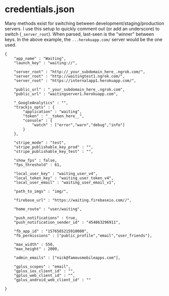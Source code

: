 # credentials.json

Many methods exist for switching between development/staging/production servers. I use this setup to quickly comment out (or add an underscore) to switch (`_server_root`). When parsed, last-seen is the "winner" between keys. In the above example, the `...herokuapp.com/` server would be the one used.

    {
        "app_name" : "Waiting",
        "launch_key" : "waiting://",
    
        "server_root" : "http://_your_subdomain_here_.ngrok.com/",
        "server_root" : "http://waitingtest1.ngrok.com/",
        "server_root" : "https://internalapp1.herokuapp.com/",
    
        "public_url" : "_your_subdomain_here_.ngrok.com",
        "public_url" : "waitingserver1.herokuapp.com",
    
        "_GoogleAnalytics" : "",
        "trackjs_opts" : {
            "application" : "waiting",
            "token" : "__token_here__",
            "console" : {
                "watch" : ["error","warn","debug","info"]
            }
        },
    
        "stripe_mode" : "test",
        "stripe_publishable_key_prod" : "",
        "stripe_publishable_key_test" : "",
    
        "show_fps" : false,
        "fps_threshold" : 61,
    
        "local_user_key" : "waiting_user_v4",
        "local_token_key" : "waiting_user_token_v4",
        "local_user_email" : "waiting_user_email_v1",
    
        "path_to_imgs" : "img/",
    
        "firebase_url" : "https://waiting.firebaseio.com//",
    
        "home_route" : "user/waiting",
    
        "push_notifications" : true,
        "push_notification_sender_id" : "454863296911",
    
        "fb_app_id" : "1576585215910000",
        "fb_permissions" : ["public_profile","email","user_friends"],
    
        "max_width" : 550,
        "max_height" : 2000,
    
        "admin_emails" : ["nick@famousmobileapps.com"],
    
        "gplus_scopes" : "email",
        "gplus_ios_client_id" : "",
        "gplus_web_client_id" : "",
        "gplus_android_web_client_id" : ""
    
    }

